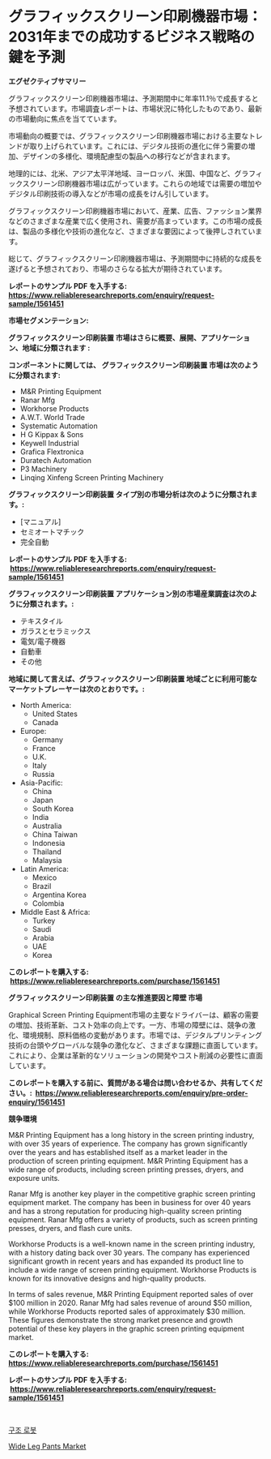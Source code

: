<p><h1>グラフィックスクリーン印刷機器市場：2031年までの成功するビジネス戦略の鍵を予測</h1></p><p><strong>エグゼクティブサマリー</strong></p>
<p><p>グラフィックスクリーン印刷機器市場は、予測期間中に年率11.1％で成長すると予想されています。市場調査レポートは、市場状況に特化したものであり、最新の市場動向に焦点を当てています。</p><p>市場動向の概要では、グラフィックスクリーン印刷機器市場における主要なトレンドが取り上げられています。これには、デジタル技術の進化に伴う需要の増加、デザインの多様化、環境配慮型の製品への移行などが含まれます。</p><p>地理的には、北米、アジア太平洋地域、ヨーロッパ、米国、中国など、グラフィックスクリーン印刷機器市場は広がっています。これらの地域では需要の増加やデジタル印刷技術の導入などが市場の成長をけん引しています。</p><p>グラフィックスクリーン印刷機器市場において、産業、広告、ファッション業界などのさまざまな産業で広く使用され、需要が高まっています。この市場の成長は、製品の多様化や技術の進化など、さまざまな要因によって後押しされています。</p><p>総じて、グラフィックスクリーン印刷機器市場は、予測期間中に持続的な成長を遂げると予想されており、市場のさらなる拡大が期待されています。</p></p>
<p><strong>レポートのサンプル PDF を入手する: <a href="https://www.reliableresearchreports.com/enquiry/request-sample/1561451">https://www.reliableresearchreports.com/enquiry/request-sample/1561451</a></strong></p>
<p><strong>市場セグメンテーション:</strong></p>
<p><strong> グラフィックスクリーン印刷装置 市場はさらに概要、展開、アプリケーション、地域に分類されます :</strong></p>
<p><strong>コンポーネントに関しては、 グラフィックスクリーン印刷装置 市場は次のように分類されます: &nbsp;</strong></p>
<p><ul><li>M&R Printing Equipment</li><li>Ranar Mfg</li><li>Workhorse Products</li><li>A.W.T. World Trade</li><li>Systematic Automation</li><li>H G Kippax & Sons</li><li>Keywell Industrial</li><li>Grafica Flextronica</li><li>Duratech Automation</li><li>P3 Machinery</li><li>Linqing Xinfeng Screen Printing Machinery</li></ul></p>
<p><strong> グラフィックスクリーン印刷装置 タイプ別の市場分析は次のように分類されます。:</strong></p>
<p><ul><li>[マニュアル]</li><li>セミオートマチック</li><li>完全自動</li></ul></p>
<p><strong>レポートのサンプル PDF を入手する: &nbsp;<a href="https://www.reliableresearchreports.com/enquiry/request-sample/1561451">https://www.reliableresearchreports.com/enquiry/request-sample/1561451</a></strong></p>
<p><strong> グラフィックスクリーン印刷装置 アプリケーション別の市場産業調査は次のように分類されます。:</strong></p>
<p><ul><li>テキスタイル</li><li>ガラスとセラミックス</li><li>電気/電子機器</li><li>自動車</li><li>その他</li></ul></p>
<p><strong>地域に関して言えば、グラフィックスクリーン印刷装置 地域ごとに利用可能なマーケットプレーヤーは次のとおりです。:</strong></p>
<p><ul>
    <li>
        North America:
        <ul>
            <li>United States</li>
            <li>Canada</li>
        </ul>
    </li>
    <li>
        Europe:
        <ul>
            <li>Germany</li>
            <li>France</li>
            <li>U.K.</li>
            <li>Italy</li>
            <li>Russia</li>
        </ul>
    </li>
    <li>
        Asia-Pacific:
        <ul>
            <li>China</li>
            <li>Japan</li>
            <li>South Korea</li>
            <li>India</li>
            <li>Australia</li>
            <li>China Taiwan</li>
            <li>Indonesia</li>
            <li>Thailand</li>
            <li>Malaysia</li>
        </ul>
    </li>
    <li>
        Latin America:
        <ul>
            <li>Mexico</li>
            <li>Brazil</li>
            <li>Argentina Korea</li>
            <li>Colombia</li>
        </ul>
    </li>
    <li>
        Middle East & Africa:
        <ul>
            <li>Turkey</li>
            <li>Saudi</li>
            <li>Arabia</li>
            <li>UAE</li>
            <li>Korea</li>
        </ul>
    </li>
    </ul></p>
<p><strong>このレポートを購入する: &nbsp;<a href="https://www.reliableresearchreports.com/purchase/1561451">https://www.reliableresearchreports.com/purchase/1561451</a></strong></p>
<p><strong>グラフィックスクリーン印刷装置 の主な推進要因と障壁 市場</strong></p>
<p><p>Graphical Screen Printing Equipment市場の主要なドライバーは、顧客の需要の増加、技術革新、コスト効率の向上です。一方、市場の障壁には、競争の激化、環境規制、原料価格の変動があります。市場では、デジタルプリンティング技術の台頭やグローバルな競争の激化など、さまざまな課題に直面しています。これにより、企業は革新的なソリューションの開発やコスト削減の必要性に直面しています。</p></p>
<p><strong>このレポートを購入する前に、質問がある場合は問い合わせるか、共有してください。:&nbsp; <a href="https://www.reliableresearchreports.com/enquiry/pre-order-enquiry/1561451">https://www.reliableresearchreports.com/enquiry/pre-order-enquiry/1561451</a></strong></p>
<p><strong>競争環境</strong></p>
<p><p>M&R Printing Equipment has a long history in the screen printing industry, with over 35 years of experience. The company has grown significantly over the years and has established itself as a market leader in the production of screen printing equipment. M&R Printing Equipment has a wide range of products, including screen printing presses, dryers, and exposure units.</p><p>Ranar Mfg is another key player in the competitive graphic screen printing equipment market. The company has been in business for over 40 years and has a strong reputation for producing high-quality screen printing equipment. Ranar Mfg offers a variety of products, such as screen printing presses, dryers, and flash cure units.</p><p>Workhorse Products is a well-known name in the screen printing industry, with a history dating back over 30 years. The company has experienced significant growth in recent years and has expanded its product line to include a wide range of screen printing equipment. Workhorse Products is known for its innovative designs and high-quality products.</p><p>In terms of sales revenue, M&R Printing Equipment reported sales of over $100 million in 2020. Ranar Mfg had sales revenue of around $50 million, while Workhorse Products reported sales of approximately $30 million. These figures demonstrate the strong market presence and growth potential of these key players in the graphic screen printing equipment market.</p></p>
<p><strong>このレポートを購入する: &nbsp; <a href="https://www.reliableresearchreports.com/purchase/1561451">https://www.reliableresearchreports.com/purchase/1561451</a></strong></p>
<p><strong>レポートのサンプル PDF を入手する: &nbsp;<a href="https://www.reliableresearchreports.com/enquiry/request-sample/1561451">https://www.reliableresearchreports.com/enquiry/request-sample/1561451</a></strong><strong></strong></p>
<p>&nbsp;</p>
<p><p><a href="https://github.com/rsg307664904/Market-Research-Report-List-1/blob/main/82411915493.md">구조 로봇</a></p><p><a href="https://github.com/AKSHATREPORTPRIME/Market-Research-Report-List-3/blob/main/wide-leg-pants-market.md">Wide Leg Pants Market</a></p></p>